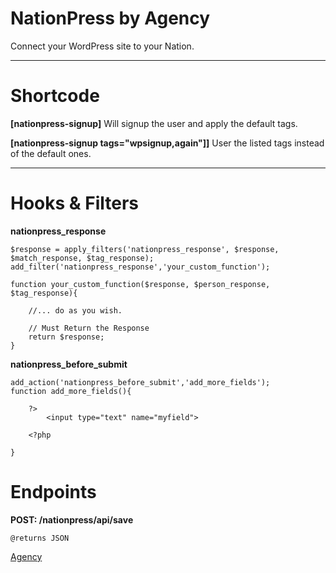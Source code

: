 # NationPress by Agency

Connect your WordPress site to your Nation.

------

# Shortcode

**[nationpress-signup]**
Will signup the user and apply the default tags.


**[nationpress-signup tags="wpsignup,again"]]**
User the listed tags instead of the default ones.

------

# Hooks & Filters

**nationpress_response**

```
$response = apply_filters('nationpress_response', $response, $match_response, $tag_response);
add_filter('nationpress_response','your_custom_function');

function your_custom_function($response, $person_response, $tag_response){
	
	//... do as you wish.

	// Must Return the Response
	return $response;
}

```

**nationpress_before_submit**
```
add_action('nationpress_before_submit','add_more_fields');
function add_more_fields(){
	
	?>
		<input type="text" name="myfield">

	<?php

}
```


# Endpoints

**POST: /nationpress/api/save**
```
@returns JSON
```


[Agency](http://agency.sc)

